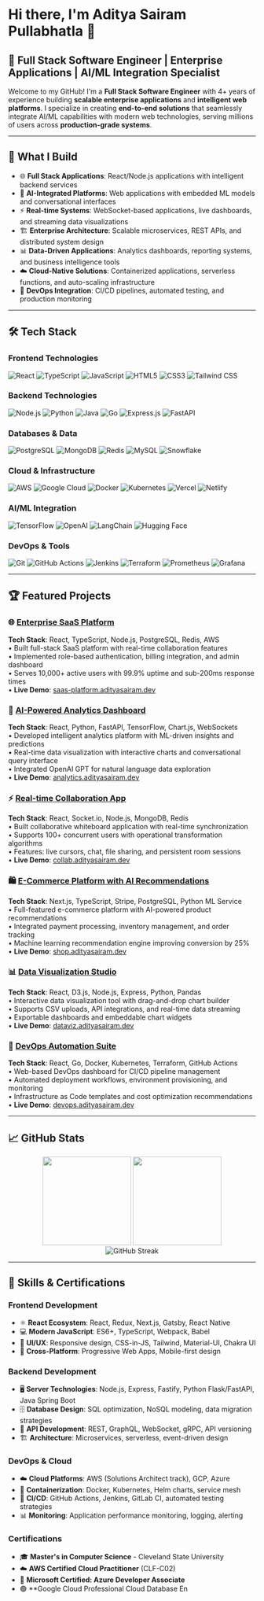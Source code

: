 # Hi there, I'm Aditya Sairam Pullabhatla 👋

## 🚀 Full Stack Software Engineer | Enterprise Applications | AI/ML Integration Specialist

Welcome to my GitHub! I'm a **Full Stack Software Engineer** with 4+ years of experience building **scalable enterprise applications** and **intelligent web platforms**. I specialize in creating **end-to-end solutions** that seamlessly integrate AI/ML capabilities with modern web technologies, serving millions of users across **production-grade systems**.

---

## 🎯 What I Build

- 🌐 **Full Stack Applications**: React/Node.js applications with intelligent backend services
- 🤖 **AI-Integrated Platforms**: Web applications with embedded ML models and conversational interfaces
- ⚡ **Real-time Systems**: WebSocket-based applications, live dashboards, and streaming data visualizations
- 🏗️ **Enterprise Architecture**: Scalable microservices, REST APIs, and distributed system design
- 📊 **Data-Driven Applications**: Analytics dashboards, reporting systems, and business intelligence tools
- ☁️ **Cloud-Native Solutions**: Containerized applications, serverless functions, and auto-scaling infrastructure
- 🔧 **DevOps Integration**: CI/CD pipelines, automated testing, and production monitoring

---

## 🛠️ Tech Stack

### **Frontend Technologies**
![React](https://img.shields.io/badge/React-20232A?style=for-the-badge&logo=react&logoColor=61DAFB)
![TypeScript](https://img.shields.io/badge/TypeScript-007ACC?style=for-the-badge&logo=typescript&logoColor=white)
![JavaScript](https://img.shields.io/badge/JavaScript-F7DF1E?style=for-the-badge&logo=javascript&logoColor=black)
![HTML5](https://img.shields.io/badge/HTML5-E34F26?style=for-the-badge&logo=html5&logoColor=white)
![CSS3](https://img.shields.io/badge/CSS3-1572B6?style=for-the-badge&logo=css3&logoColor=white)
![Tailwind CSS](https://img.shields.io/badge/Tailwind_CSS-38B2AC?style=for-the-badge&logo=tailwind-css&logoColor=white)

### **Backend Technologies**
![Node.js](https://img.shields.io/badge/Node.js-43853D?style=for-the-badge&logo=node.js&logoColor=white)
![Python](https://img.shields.io/badge/Python-3776AB?style=for-the-badge&logo=python&logoColor=white)
![Java](https://img.shields.io/badge/Java-ED8B00?style=for-the-badge&logo=java&logoColor=white)
![Go](https://img.shields.io/badge/Go-00ADD8?style=for-the-badge&logo=go&logoColor=white)
![Express.js](https://img.shields.io/badge/Express.js-404D59?style=for-the-badge)
![FastAPI](https://img.shields.io/badge/FastAPI-005571?style=for-the-badge&logo=fastapi)

### **Databases & Data**
![PostgreSQL](https://img.shields.io/badge/PostgreSQL-316192?style=for-the-badge&logo=postgresql&logoColor=white)
![MongoDB](https://img.shields.io/badge/MongoDB-4EA94B?style=for-the-badge&logo=mongodb&logoColor=white)
![Redis](https://img.shields.io/badge/redis-CC0000.svg?&style=for-the-badge&logo=redis&logoColor=white)
![MySQL](https://img.shields.io/badge/MySQL-00000F?style=for-the-badge&logo=mysql&logoColor=white)
![Snowflake](https://img.shields.io/badge/Snowflake-29B5E8?style=for-the-badge&logo=snowflake&logoColor=white)

### **Cloud & Infrastructure**
![AWS](https://img.shields.io/badge/AWS-FF9900?style=for-the-badge&logo=amazon-aws&logoColor=white)
![Google Cloud](https://img.shields.io/badge/Google%20Cloud-4285F4?style=for-the-badge&logo=google-cloud&logoColor=white)
![Docker](https://img.shields.io/badge/Docker-2496ED?style=for-the-badge&logo=docker&logoColor=white)
![Kubernetes](https://img.shields.io/badge/Kubernetes-326CE5?style=for-the-badge&logo=kubernetes&logoColor=white)
![Vercel](https://img.shields.io/badge/Vercel-000000?style=for-the-badge&logo=vercel&logoColor=white)
![Netlify](https://img.shields.io/badge/Netlify-00C7B7?style=for-the-badge&logo=netlify&logoColor=white)

### **AI/ML Integration**
![TensorFlow](https://img.shields.io/badge/TensorFlow-FF6F00?style=for-the-badge&logo=tensorflow&logoColor=white)
![OpenAI](https://img.shields.io/badge/OpenAI-412991?style=for-the-badge&logo=openai&logoColor=white)
![LangChain](https://img.shields.io/badge/LangChain-1C3C3C?style=for-the-badge&logo=langchain&logoColor=white)
![Hugging Face](https://img.shields.io/badge/🤗%20Hugging%20Face-FFD21E?style=for-the-badge&logoColor=black)

### **DevOps & Tools**
![Git](https://img.shields.io/badge/Git-F05032?style=for-the-badge&logo=git&logoColor=white)
![GitHub Actions](https://img.shields.io/badge/github%20actions-2671E5?style=for-the-badge&logo=githubactions&logoColor=white)
![Jenkins](https://img.shields.io/badge/jenkins-D24939?style=for-the-badge&logo=jenkins&logoColor=white)
![Terraform](https://img.shields.io/badge/Terraform-623CE4?style=for-the-badge&logo=terraform&logoColor=white)
![Prometheus](https://img.shields.io/badge/Prometheus-E6522C?style=for-the-badge&logo=prometheus&logoColor=white)
![Grafana](https://img.shields.io/badge/grafana-F46800?style=for-the-badge&logo=grafana&logoColor=white)

---

## 🏆 Featured Projects

### 🌐 [Enterprise SaaS Platform](https://github.com/adityasairam/enterprise-saas-platform)
**Tech Stack**: React, TypeScript, Node.js, PostgreSQL, Redis, AWS  
• Built full-stack SaaS platform with real-time collaboration features  
• Implemented role-based authentication, billing integration, and admin dashboard  
• Serves 10,000+ active users with 99.9% uptime and sub-200ms response times  
• **Live Demo**: [saas-platform.adityasairam.dev](https://saas-platform.adityasairam.dev)

### 🤖 [AI-Powered Analytics Dashboard](https://github.com/adityasairam/ai-analytics-dashboard)
**Tech Stack**: React, Python, FastAPI, TensorFlow, Chart.js, WebSockets  
• Developed intelligent analytics platform with ML-driven insights and predictions  
• Real-time data visualization with interactive charts and conversational query interface  
• Integrated OpenAI GPT for natural language data exploration  
• **Live Demo**: [analytics.adityasairam.dev](https://analytics.adityasairam.dev)

### ⚡ [Real-time Collaboration App](https://github.com/adityasairam/realtime-collab-app)
**Tech Stack**: React, Socket.io, Node.js, MongoDB, Redis  
• Built collaborative whiteboard application with real-time synchronization  
• Supports 100+ concurrent users with operational transformation algorithms  
• Features: live cursors, chat, file sharing, and persistent room sessions  
• **Live Demo**: [collab.adityasairam.dev](https://collab.adityasairam.dev)

### 🛍️ [E-Commerce Platform with AI Recommendations](https://github.com/adityasairam/ai-ecommerce-platform)
**Tech Stack**: Next.js, TypeScript, Stripe, PostgreSQL, Python ML Service  
• Full-featured e-commerce platform with AI-powered product recommendations  
• Integrated payment processing, inventory management, and order tracking  
• Machine learning recommendation engine improving conversion by 25%  
• **Live Demo**: [shop.adityasairam.dev](https://shop.adityasairam.dev)

### 📊 [Data Visualization Studio](https://github.com/adityasairam/data-viz-studio)
**Tech Stack**: React, D3.js, Node.js, Express, Python, Pandas  
• Interactive data visualization tool with drag-and-drop chart builder  
• Supports CSV uploads, API integrations, and real-time data streaming  
• Exportable dashboards and embeddable chart widgets  
• **Live Demo**: [dataviz.adityasairam.dev](https://dataviz.adityasairam.dev)

### 🔧 [DevOps Automation Suite](https://github.com/adityasairam/devops-automation-suite)
**Tech Stack**: React, Go, Docker, Kubernetes, Terraform, GitHub Actions  
• Web-based DevOps dashboard for CI/CD pipeline management  
• Automated deployment workflows, environment provisioning, and monitoring  
• Infrastructure as Code templates and cost optimization recommendations  
• **Live Demo**: [devops.adityasairam.dev](https://devops.adityasairam.dev)

---

## 📈 GitHub Stats

<div align="center">
  <img height="180em" src="https://github-readme-stats.vercel.app/api?username=adityasairam1&show_icons=true&theme=tokyonight&include_all_commits=true&count_private=true"/>
  <img height="180em" src="https://github-readme-stats.vercel.app/api/top-langs/?username=adityasairam&layout=compact&langs_count=8&theme=tokyonight"/>
</div>

<div align="center">
  <img src="https://github-readme-streak-stats.herokuapp.com/?user=adityasairam&theme=tokyonight" alt="GitHub Streak"/>
</div>

---

## 🏅 Skills & Certifications

### **Frontend Development**
- ⚛️ **React Ecosystem**: React, Redux, Next.js, Gatsby, React Native
- 💻 **Modern JavaScript**: ES6+, TypeScript, Webpack, Babel
- 🎨 **UI/UX**: Responsive design, CSS-in-JS, Tailwind, Material-UI, Chakra UI
- 📱 **Cross-Platform**: Progressive Web Apps, Mobile-first design

### **Backend Development**
- 🖥️ **Server Technologies**: Node.js, Express, Fastify, Python Flask/FastAPI, Java Spring Boot
- 🗄️ **Database Design**: SQL optimization, NoSQL modeling, data migration strategies
- 🔌 **API Development**: REST, GraphQL, WebSocket, gRPC, API versioning
- 🏗️ **Architecture**: Microservices, serverless, event-driven design

### **DevOps & Cloud**
- ☁️ **Cloud Platforms**: AWS (Solutions Architect track), GCP, Azure
- 🐳 **Containerization**: Docker, Kubernetes, Helm charts, service mesh
- 🔄 **CI/CD**: GitHub Actions, Jenkins, GitLab CI, automated testing strategies
- 📊 **Monitoring**: Application performance monitoring, logging, alerting

### **Certifications**
- 🎓 **Master's in Computer Science** - Cleveland State University
- ☁️ **AWS Certified Cloud Practitioner** (CLF-C02)
- 🔵 **Microsoft Certified: Azure Developer Associate**
- 🟢 **Google Cloud Professional Cloud Database En
